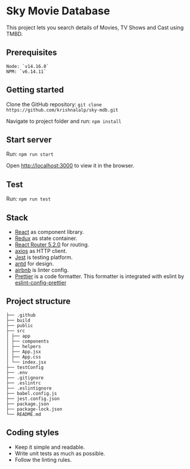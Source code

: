 # Sky Movie Database

This project lets you search details of Movies, TV Shows and Cast using TMBD.

## Prerequisites

    Node: `v14.16.0`
    NPM: `v6.14.11`

## Getting started

Clone the GitHub repository: `git clone https://github.com/krishnalalp/sky-mdb.git`

Navigate to project folder and run: `npm install`

## Start server

Run: `npm run start`

Open [http://localhost:3000](http://localhost:3000) to view it in the browser.

## Test

Run: `npm run test`

## Stack

- [React](https://facebook.github.io/react/) as component library.
- [Redux](http://redux.js.org/) as state container.
- [React Router 5.2.0](https://github.com/ReactTraining/react-router) for routing.
- [axios](https://www.npmjs.com/package/axios) as HTTP client.
- [Jest](https://facebook.github.io/jest/) is testing platform.
- [antd](https://www.npmjs.com/package/antd) for design.
- [airbnb](https://www.npmjs.com/package/eslint-config-airbnb) is linter config.
- [Prettier](https://github.com/prettier/prettier) is a code formatter.
  This formatter is integrated with eslint by [eslint-config-prettier](https://github.com/prettier/eslint-config-prettier)

## Project structure

```
├── .github
├── build
├── public
├── src
│ ├── app
│ ├── components
│ ├── helpers
│ ├── App.jsx
│ ├── App.css
│ └── index.jsx
├── testConfig
├── .env
├── .gitignore
├── .eslintrc
├── .eslintignore
├── babel.config.js
├── jest.config.json
├── package.json
├── package-lock.json
└── README.md
```

## Coding styles

- Keep it simple and readable.
- Write unit tests as much as possible.
- Follow the linting rules.

